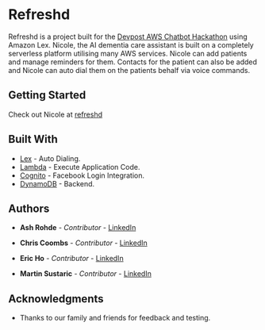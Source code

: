 # Refreshd

Refreshd is a project built for the [Devpost AWS Chatbot Hackathon](https://awschatbot2017.devpost.com/?ref_content=featured&ref_feature=challenge&ref_medium=discover) using Amazon Lex.
Nicole, the AI dementia care assistant is built on a completely serverless platform utilising many AWS services.
Nicole can add patients and manage reminders for them. Contacts for the patient can also be added and Nicole can auto dial them on the patients behalf via voice commands.



## Getting Started

Check out Nicole at [refreshd](https://www.refreshd.life)


## Built With

* [Lex](https://aws.amazon.com/lex/) - Auto Dialing.
* [Lambda](https://aws.amazon.com/lambda/) - Execute Application Code.
* [Cognito](https://aws.amazon.com/cognito/) - Facebook Login Integration.
* [DynamoDB](https://aws.amazon.com/dynamodb/) - Backend.


## Authors

* **Ash Rohde** - *Contributor* - [LinkedIn](https://www.linkedin.com/in/ashrohde)

* **Chris Coombs** - *Contributor* - [LinkedIn](https://www.linkedin.com/in/chriscoombs/)

* **Eric Ho** - *Contributor* - [LinkedIn](https://www.linkedin.com/in/hbwork/)

* **Martin Sustaric** - *Contributor* - [LinkedIn](https://www.linkedin.com/in/martinsustaric/)


## Acknowledgments

* Thanks to our family and friends for feedback and testing.
